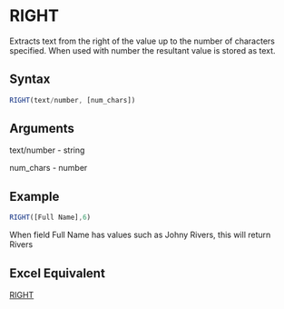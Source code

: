 # RIGHT

Extracts text from the right of the value up to the number of characters specified. When used with number the resultant value is stored as text.

## Syntax

```javascript
RIGHT(text/number, [num_chars])
```

## Arguments

text/number - string

num\_chars - number

## Example

```javascript
RIGHT([Full Name],6)
```

When field Full Name has values such as Johny Rivers, this will return Rivers

## **Excel Equivalent**

[RIGHT](https://support.microsoft.com/en-us/office/right-rightb-functions-240267ee-9afa-4639-a02b-f19e1786cf2f)
